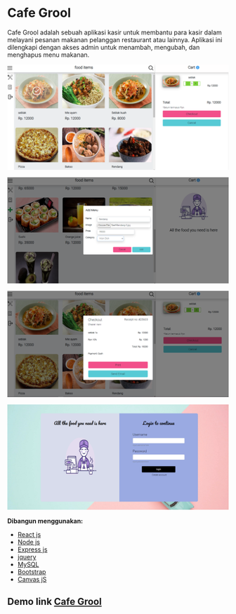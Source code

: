 # Cafe Grool

Cafe Grool adalah sebuah aplikasi kasir untuk membantu para kasir dalam melayani pesanan makanan pelanggan restaurant atau lainnya.
Aplikasi ini dilengkapi dengan akses admin untuk menambah, mengubah, dan menghapus menu makanan.

![home](/src/asset/posapp/home.png)

![home](/src/asset/posapp/add-menu.png)

![home](/src/asset/posapp/checkout.png)

![home](/src/asset/posapp/login.png)

**Dibangun menggunakan:**
* [React js](https://reactjs.org/)
* [Node js](https://nodejs.org/en/)
* [Express js](https://expressjs.com/)
* [jquery](https://jquery.com/)
* [MySQL](https://www.mysql.com/)
* [Bootstrap](https://getbootstrap.com/)
* [Canvas jS](https://canvasjs.com/)

## Demo link [Cafe Grool](http://54.197.88.112:8081/)
  